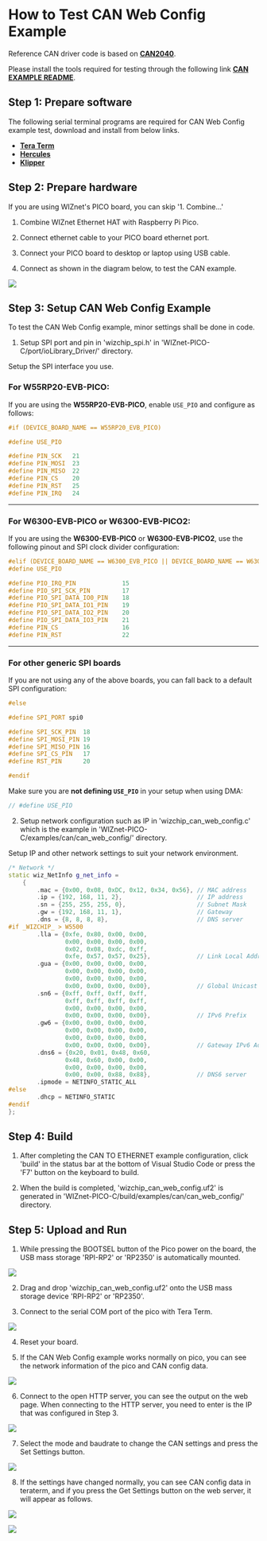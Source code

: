 # How to Test CAN Web Config Example

Reference CAN driver code is based on [**CAN2040**][link-can_driver].

Please install the tools required for testing through the following link [**CAN EXAMPLE README**][link-can_example_readme].


## Step 1: Prepare software

The following serial terminal programs are required for CAN Web Config example test, download and install from below links.

- [**Tera Term**][link-tera_term]
- [**Hercules**][link-hercules]
- [**Klipper**][link-klipper]


## Step 2: Prepare hardware

If you are using WIZnet's PICO board, you can skip '1. Combine...'

1. Combine WIZnet Ethernet HAT with Raspberry Pi Pico.

2. Connect ethernet cable to your PICO board ethernet port.

3. Connect your PICO board to desktop or laptop using USB cable. 

4. Connect as shown in the diagram below, to test the CAN example.

![][link-hardware_wiring]


## Step 3: Setup CAN Web Config Example

To test the CAN Web Config example, minor settings shall be done in code.

1. Setup SPI port and pin in 'wizchip_spi.h' in 'WIZnet-PICO-C/port/ioLibrary_Driver/' directory.

Setup the SPI interface you use.


### For **W55RP20-EVB-PICO**:
If you are using the **W55RP20-EVB-PICO**, enable `USE_PIO` and configure as follows:

```cpp
#if (DEVICE_BOARD_NAME == W55RP20_EVB_PICO)

#define USE_PIO

#define PIN_SCK   21
#define PIN_MOSI  23
#define PIN_MISO  22
#define PIN_CS    20
#define PIN_RST   25
#define PIN_IRQ   24

```

---

### For **W6300-EVB-PICO** or **W6300-EVB-PICO2**:
If you are using the **W6300-EVB-PICO** or **W6300-EVB-PICO2**, use the following pinout and SPI clock divider configuration:

```cpp
#elif (DEVICE_BOARD_NAME == W6300_EVB_PICO || DEVICE_BOARD_NAME == W6300_EVB_PICO2)
#define USE_PIO

#define PIO_IRQ_PIN             15
#define PIO_SPI_SCK_PIN         17
#define PIO_SPI_DATA_IO0_PIN    18
#define PIO_SPI_DATA_IO1_PIN    19
#define PIO_SPI_DATA_IO2_PIN    20
#define PIO_SPI_DATA_IO3_PIN    21
#define PIN_CS                  16
#define PIN_RST                 22


```

---

### For other generic SPI boards
If you are not using any of the above boards, you can fall back to a default SPI configuration:

```cpp
#else

#define SPI_PORT spi0

#define SPI_SCK_PIN  18
#define SPI_MOSI_PIN 19
#define SPI_MISO_PIN 16
#define SPI_CS_PIN   17
#define RST_PIN      20

#endif
```

Make sure you are **not defining `USE_PIO`** in your setup when using DMA:

```cpp
// #define USE_PIO
```

2. Setup network configuration such as IP in 'wizchip_can_web_config.c' which is the example in 'WIZnet-PICO-C/examples/can/can_web_config/' directory.

Setup IP and other network settings to suit your network environment.

```cpp
/* Network */
static wiz_NetInfo g_net_info =
    {
        .mac = {0x00, 0x08, 0xDC, 0x12, 0x34, 0x56}, // MAC address
        .ip = {192, 168, 11, 2},                     // IP address
        .sn = {255, 255, 255, 0},                    // Subnet Mask
        .gw = {192, 168, 11, 1},                     // Gateway
        .dns = {8, 8, 8, 8},                         // DNS server
#if _WIZCHIP_ > W5500
        .lla = {0xfe, 0x80, 0x00, 0x00,
                0x00, 0x00, 0x00, 0x00,
                0x02, 0x08, 0xdc, 0xff,
                0xfe, 0x57, 0x57, 0x25},             // Link Local Address
        .gua = {0x00, 0x00, 0x00, 0x00,
                0x00, 0x00, 0x00, 0x00,
                0x00, 0x00, 0x00, 0x00,
                0x00, 0x00, 0x00, 0x00},             // Global Unicast Address
        .sn6 = {0xff, 0xff, 0xff, 0xff,
                0xff, 0xff, 0xff, 0xff,
                0x00, 0x00, 0x00, 0x00,
                0x00, 0x00, 0x00, 0x00},             // IPv6 Prefix
        .gw6 = {0x00, 0x00, 0x00, 0x00,
                0x00, 0x00, 0x00, 0x00,
                0x00, 0x00, 0x00, 0x00,
                0x00, 0x00, 0x00, 0x00},             // Gateway IPv6 Address
        .dns6 = {0x20, 0x01, 0x48, 0x60,
                0x48, 0x60, 0x00, 0x00,
                0x00, 0x00, 0x00, 0x00,
                0x00, 0x00, 0x88, 0x88},             // DNS6 server
        .ipmode = NETINFO_STATIC_ALL
#else
        .dhcp = NETINFO_STATIC        
#endif
};
```

## Step 4: Build

1. After completing the CAN TO ETHERNET example configuration, click 'build' in the status bar at the bottom of Visual Studio Code or press the 'F7' button on the keyboard to build.

2. When the build is completed, 'wizchip_can_web_config.uf2' is generated in 'WIZnet-PICO-C/build/examples/can/can_web_config/' directory.



## Step 5: Upload and Run

1. While pressing the BOOTSEL button of the Pico power on the board, the USB mass storage 'RPI-RP2' or 'RP2350' is automatically mounted.

![][link-raspberry_pi_pico_usb_mass_storage]

2. Drag and drop 'wizchip_can_web_config.uf2' onto the USB mass storage device 'RPI-RP2' or 'RP2350'.

3. Connect to the serial COM port of the pico with Tera Term.

![][link-connect_to_serial_com_port]

4. Reset your board.

5. If the CAN Web Config example works normally on pico, you can see the network information of the pico and CAN config data.

![][link-set_network_information_and_can_config]


6. Connect to the open HTTP server, you can see the output on the web page. When connecting to the HTTP server, you need to enter is the IP that was configured in Step 3.

![][link-connect_to_http_config_server]


7. Select the mode and baudrate to change the CAN settings and press the Set Settings button.

![][link-set_can_config]


8. If the settings have changed normally, you can see CAN config data in teraterm, and if you press the Get Settings button on the web server, it will appear as follows.

![][link-see_can_config]

![][link-get_can_config]



<!--
Link
-->

[link-can_driver]: https://github.com/KevinOConnor/can2040
[link-can_example_readme]: https://github.com/WIZnet-ioNIC/WIZnet-PICO-C/blob/main/examples/can/README.md
[link-tera_term]: https://osdn.net/projects/ttssh2/releases/
[link-hercules]: https://www.hw-group.com/software/hercules-setup-utility
[link-klipper]: https://www.klipper3d.org/
[link-hardware_wiring]: https://github.com/WIZnet-ioNIC/WIZnet-PICO-C/blob/main/static/images/can/can_web_config/hardware_wiring.png
[link-raspberry_pi_pico_usb_mass_storage]: https://github.com/WIZnet-ioNIC/WIZnet-PICO-C/blob/main/static/images/can/can_web_config/raspberry_pi_pico_usb_mass_storage.png
[link-connect_to_serial_com_port]: https://github.com/WIZnet-ioNIC/WIZnet-PICO-C/blob/main/static/images/can/can_web_config/connect_to_serial_com_port.png
[link-set_network_information_and_can_config]: https://github.com/WIZnet-ioNIC/WIZnet-PICO-C/blob/main/static/images/can/can_web_config/set_network_information_and_can_config.png
[link-connect_to_http_config_server]: https://github.com/WIZnet-ioNIC/WIZnet-PICO-C/blob/main/static/images/can/can_web_config/connect_to_http_config_server.png
[link-set_can_config]: https://github.com/WIZnet-ioNIC/WIZnet-PICO-C/blob/main/static/images/can/can_web_config/set_can_config.png
[link-see_can_config]: https://github.com/WIZnet-ioNIC/WIZnet-PICO-C/blob/main/static/images/can/can_web_config/see_can_config.png
[link-get_can_config]: https://github.com/WIZnet-ioNIC/WIZnet-PICO-C/blob/main/static/images/can/can_web_config/get_can_config.png